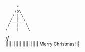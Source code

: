          *
        /o\
       / | \
      /__|__\
     /   |   \
    /    |    \
   /_____|_____\
      |||||
      |||||
      |||||
      |||||
   Merry Christmas! 🎄
